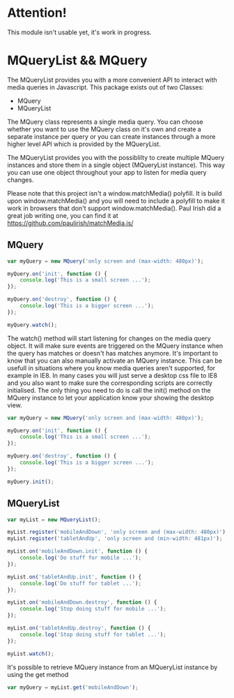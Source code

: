 # Attention!

This module isn't usable yet, it's work in progress.

# MQueryList && MQuery

The MQueryList provides you with a more convenient API to interact with media queries in Javascript. This package exists out of two Classes:

- MQuery
- MQueryList


The MQuery class represents a single media query. You can choose whether you want to use the MQuery class on it's own and create a separate instance per query or you can create instances through a more higher level API which is provided by the MQueryList.

The MQueryList provides you with the possiblilty to create multiple MQuery instances and store them in a single object (MQueryList instance). This way you can use one object throughout your app to listen for media query changes.

Please note that this project isn't a window.matchMedia() polyfill. It is build upon window.matchMedia() and you will need to include a polyfill to make it work in browsers that don't support window.matchMedia(). Paul Irish did a great job writing one, you can find it at https://github.com/paulirish/matchMedia.js/

## MQuery

``` javascript
var myQuery = new MQuery('only screen and (max-width: 480px)');

myQuery.on('init', function () {
	console.log('This is a small screen ...');
});

myQuery.on('destroy', function () {
	console.log('This is a bigger screen ...');
});

myQuery.watch();

```
The watch() method will start listening for changes on the media query object. It will make sure events are triggered on the MQuery instance when the query has matches or doesn't has matches anymore. It's important to know that you can also manually activate an MQuery instance. This can be usefull in situations where you know media queries aren't supported, for example in IE8. In many cases you will just serve a desktop css file to IE8 and you also want to make sure the corresponding scripts are correctly initialised. The only thing you need to do is call the init() method on the MQuery instance to let your application know your showing the desktop view.

```javascript
var myQuery = new MQuery('only screen and (max-width: 480px)');

myQuery.on('init', function () {
	console.log('This is a small screen ...');
});

myQuery.on('destroy', function () {
	console.log('This is a bigger screen ...');
});

myQuery.init();
```

## MQueryList

``` javascript
var myList = new MQueryList();

myList.register('mobileAndDown', 'only screen and (max-width: 480px)');
myList.register('tabletAndUp', 'only screen and (min-width: 481px)');

myList.on('mobileAndDown.init', function () {
	console.log('Do stuff for mobile ...');
});

myList.on('tabletAndUp.init', function () {
	console.log('Do stuff for tablet ...');
});

myList.on('mobileAndDown.destroy', function () {
	console.log('Stop doing stuff for mobile ...');
});

myList.on('tabletAndUp.destroy', function () {
	console.log('Stop doing stuff for tablet ...');
});

myList.watch();

```

It's possible to retrieve MQuery instance from an MQueryList instance by using the get method

``` javascript
var myQuery = myList.get('mobileAndDown');
```
